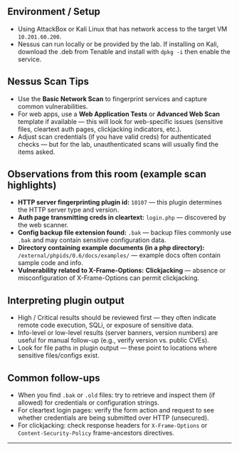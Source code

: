 
## Environment / Setup
- Using AttackBox or Kali Linux that has network access to the target VM `10.201.60.200`.
- Nessus can run locally or be provided by the lab. If installing on Kali, download the .deb from Tenable and install with `dpkg -i` then enable the service.


## Nessus Scan Tips
- Use the **Basic Network Scan** to fingerprint services and capture common vulnerabilities.
- For web apps, use a **Web Application Tests** or **Advanced Web Scan** template if available — this will look for web-specific issues (sensitive files, cleartext auth pages, clickjacking indicators, etc.).
- Adjust scan credentials (if you have valid creds) for authenticated checks — but for the lab, unauthenticated scans will usually find the items asked.


## Observations from this room (example scan highlights)
- **HTTP server fingerprinting plugin id:** `10107` — this plugin determines the HTTP server type and version.
- **Auth page transmitting creds in cleartext:** `login.php` — discovered by the web scanner.
- **Config backup file extension found:** `.bak` — backup files commonly use `.bak` and may contain sensitive configuration data.
- **Directory containing example documents (in a php directory):** `/external/phpids/0.6/docs/examples/` — example docs often contain sample code and info.
- **Vulnerability related to X-Frame-Options:** **Clickjacking** — absence or misconfiguration of X-Frame-Options can permit clickjacking.


## Interpreting plugin output
- High / Critical results should be reviewed first — they often indicate remote code execution, SQLi, or exposure of sensitive data.
- Info-level or low-level results (server banners, version numbers) are useful for manual follow-up (e.g., verify version vs. public CVEs).
- Look for file paths in plugin output — these point to locations where sensitive files/configs exist.


## Common follow-ups
- When you find `.bak` or `.old` files: try to retrieve and inspect them (if allowed) for credentials or configuration strings.
- For cleartext login pages: verify the form action and request to see whether credentials are being submitted over HTTP (unsecured).
- For clickjacking: check response headers for `X-Frame-Options` or `Content-Security-Policy` frame-ancestors directives.


---
